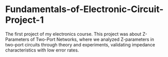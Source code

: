 # Fundamentals-of-Electronic-Circuit-Project-1
The first project of my electronics course. This project was about Z-Parameters of Two-Port Networks, where we analyzed Z-parameters in two-port circuits through theory and experiments, validating impedance characteristics with low error rates.
